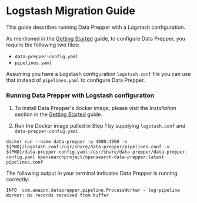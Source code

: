 # Logstash Migration Guide

This guide describes running Data Prepper with a Logstash configuration.

As mentioned in the [Getting Started](getting_started.md) guide, to configure Data Prepper, you require the following 
two files:
* `data-prepper-config.yaml`
* `pipelines.yaml`

Assuming you have a Logstash configuration `logstash.conf` file you can use that instead of `pipelines.yaml` to configure Data Prepper.

### Running Data Prepper with Logstash configuration

1. To install Data Prepper's docker image, please visit the _Installation_ section in the [Getting Started](getting_started.md) guide.


2. Run the Docker image pulled in Step 1 by supplying `logstash.conf` and `data-prepper-config.yaml`

```
docker run --name data-prepper -p 4900:4900 -v ${PWD}/logstash.conf:/usr/share/data-prepper/pipelines.conf -v ${PWD}/data-prepper-config.yaml:/usr/share/data-prepper/data-prepper-config.yaml opensearchproject/opensearch-data-prepper:latest pipelines.conf
```

The following output in your terminal indicates Data Prepper is running correctly:

```
INFO  com.amazon.dataprepper.pipeline.ProcessWorker - log-pipeline Worker: No records received from buffer
```